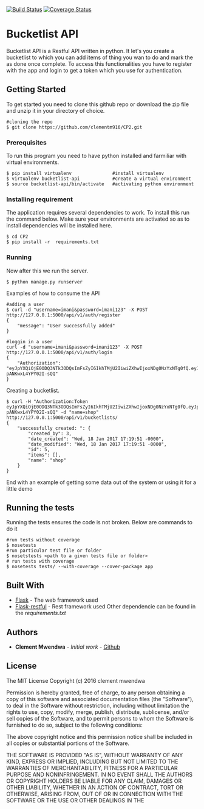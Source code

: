 [![Build Status](https://travis-ci.org/clementm916/CP2.svg?branch=master)](https://travis-ci.org/clementm916/CP2) [![Coverage Status](https://coveralls.io/repos/github/clementm916/CP2/badge.svg?branch=master)](https://coveralls.io/github/clementm916/CP2?branch=master)


# Bucketlist API

Bucketlist API is a Restful API written in python. It let's you create a bucketlist to which you can add items of thing you wan to do and mark the as done once complete. To access this functionalities you have to register with the app and login to get a token which you use for authentication. 

## Getting Started

To get started you need to clone this github repo or download the zip file and unzip it in your directory of choice.
```
#cloning the repo
$ git clone https://github.com/clementm916/CP2.git
```
### Prerequisites
To run this program you need to have python installed and farmiliar with virtual environments. 
```
$ pip install virtualenv               #install virtualenv
$ virtualenv bucketlist-api            #create a virtual environment    
$ source bucketlist-api/bin/activate   #activating python environment

```

### Installing requirement

The application requires several dependencies to work. To install this run the command below. Make sure your environments are activated so as to install dependencies will be installed here.

```
$ cd CP2
$ pip install -r  requirements.txt
```

### Running
Now after this we run the server.
```
$ python manage.py runserver
```

Examples of how to consume the API

```
#adding a user
$ curl -d "username=imani&password=imani123" -X POST  http://127.0.0.1:5000/api/v1/auth/register
{
    "message": "User successfully added"
}

#loggin in a user
curl -d "username=imani&password=imani123" -X POST  http://127.0.0.1:5000/api/v1/auth/login
{
    "Authorization": "eyJpYXQiOjE0ODQ3NTk3ODQsImFsZyI6IkhTMjU2IiwiZXhwIjoxNDg0NzYxNTg0fQ.eyJpZCI6M30.gFzqf3UhYc8C4ra1AbKsgDV5-pANKwxL4YPY02I-sQQ"
}

```

Creating a bucketlist.
```
$ curl -H "Authorization:Token eyJpYXQiOjE0ODQ3NTk3ODQsImFsZyI6IkhTMjU2IiwiZXhwIjoxNDg0NzYxNTg0fQ.eyJpZCI6M30.gFzqf3UhYc8C4ra1AbKsgDV5-pANKwxL4YPY02I-sQQ" -d "name=shop" http://127.0.0.1:5000/api/v1/bucketlists/
{
    "successfully created: ": {
        "created_by": 3,
        "date_created": "Wed, 18 Jan 2017 17:19:51 -0000",
        "date_modified": "Wed, 18 Jan 2017 17:19:51 -0000",
        "id": 5,
        "items": [],
        "name": "shop"
    }
}
```
End with an example of getting some data out of the system or using it for a little demo

## Running the tests

Running the tests ensures the code is not broken. Below are commands to do it
```
#run tests without coverage
$ nosetests
#run particular test file or folder
$ nosetstests <path to a given tests file or folder>
# run tests with coverage
$ nosetests tests/ --with-coverage --cover-package app
```







## Built With

* [Flask](http://www.flask.pocoo.org/) - The web framework used
* [Flask-restful](https://github.com/flask-restful/) - Rest framework used
Other dependencie can be found in the *requirements.txt*
## Authors

* **Clement Mwendwa** - *Initial work* - [Github](https://github.com/clementm916)



## License
The MIT License
Copyright (c) 2016 clement mwendwa

Permission is hereby granted, free of charge, to any person obtaining a copy
of this software and associated documentation files (the "Software"), to deal
in the Software without restriction, including without limitation the rights
to use, copy, modify, merge, publish, distribute, sublicense, and/or sell
copies of the Software, and to permit persons to whom the Software is
furnished to do so, subject to the following conditions:

The above copyright notice and this permission notice shall be included in all
copies or substantial portions of the Software.

THE SOFTWARE IS PROVIDED "AS IS", WITHOUT WARRANTY OF ANY KIND, EXPRESS OR
IMPLIED, INCLUDING BUT NOT LIMITED TO THE WARRANTIES OF MERCHANTABILITY,
FITNESS FOR A PARTICULAR PURPOSE AND NONINFRINGEMENT. IN NO EVENT SHALL THE
AUTHORS OR COPYRIGHT HOLDERS BE LIABLE FOR ANY CLAIM, DAMAGES OR OTHER
LIABILITY, WHETHER IN AN ACTION OF CONTRACT, TORT OR OTHERWISE, ARISING FROM,
OUT OF OR IN CONNECTION WITH THE SOFTWARE OR THE USE OR OTHER DEALINGS IN THE




